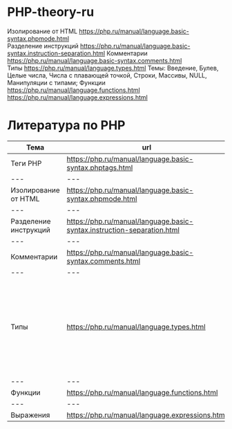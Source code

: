 # PHP-theory-ru


	

Изолирование от HTML	https://php.ru/manual/language.basic-syntax.phpmode.html	
Разделение инструкций	https://php.ru/manual/language.basic-syntax.instruction-separation.html	
Комментарии	https://php.ru/manual/language.basic-syntax.comments.html	
Типы	https://php.ru/manual/language.types.html	Темы:
Введение, Булев, Целые числа, Числа с плавающей точкой, Строки, Массивы, NULL, Манипуляции с типами;
Функции	https://php.ru/manual/language.functions.html	
	https://php.ru/manual/language.expressions.html	

# Литература по PHP

Тема | url |  | 
--- | --- | --- | 
Теги PHP | https://php.ru/manual/language.basic-syntax.phptags.html | --- | 
--- | --- | --- | 
Изолирование от HTML | https://php.ru/manual/language.basic-syntax.phpmode.html | --- | 
--- | --- | --- | 
Разделение инструкций	 | https://php.ru/manual/language.basic-syntax.instruction-separation.html | --- |
--- | --- | --- | 
Комментарии	 | https://php.ru/manual/language.basic-syntax.comments.html	 | --- |
--- | --- | --- | 
Типы | https://php.ru/manual/language.types.html | Темы: Введение, Булев, Целые числа, Числа с плавающей точкой, Строки, Массивы, NULL, Манипуляции с типами; |
--- | --- | --- | 
Функции		 | https://php.ru/manual/language.functions.html	 | --- |
--- | --- | --- | 
Выражения | https://php.ru/manual/language.expressions.html	 | --- |
